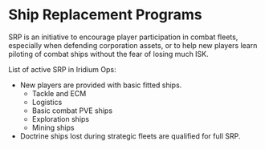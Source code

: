 # Ship Replacement Programs

SRP is an initiative to encourage player participation in combat fleets, especially when defending corporation assets, or to help new players learn piloting of combat ships without the fear of losing much ISK.

List of active SRP in Iridium Ops:

- New players are provided with basic fitted ships.
   - Tackle and ECM
   - Logistics
   - Basic combat PVE ships
   - Exploration ships
   - Mining ships
- Doctrine ships lost during strategic fleets are qualified for full SRP.
